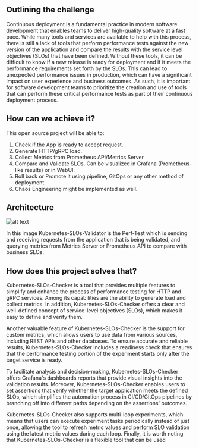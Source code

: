 ## Outlining the challenge

Continuous deployment is a fundamental practice in modern software development that enables teams to deliver high-quality software at a fast pace. 
While many tools and services are available to help with this process, there is still a lack of tools that perform performance tests against the 
new version of the application and compare the results with the service level objectives (SLOs) that have been defined. 
Without these tools, it can be difficult to know if a new release is ready for deployment and if it meets the performance requirements set 
forth by the SLOs. This can lead to unexpected performance issues in production, which can have a significant impact on user experience and 
business outcomes. As such, it is important for software development teams to prioritize the creation and use of tools that can perform these 
critical performance tests as part of their continuous deployment process.

## How can we achieve it?

This open source project will be able to:

1. Check if the App is ready to accept request.
2. Generate HTTP/gRPC load.
3. Collect Metrics from Prometheus API/Metrics Server.
4. Compare and Validate SLOs. Can be visualized in Grafana (Prometheus-like results) or in WebUI.
5. Roll back or Promote it using pipeline, GitOps or any other method of deployment.
6. Chaos Engineering might be implemented as well.

## Architecture

![alt text](https://github.com/neuhausmatheus/Continuous-Deployment-SLOs/blob/main/images/perf-test.png?raw=true)

In this image Kubernetes-SLOs-Validator is the Perf-Test which is sending and receiving requests from the application that is being validated, and querying metrics from Metrics Server or Prometheus API to compare with business SLOs.

## How does this project solves that?

Kubernetes-SLOs-Checker is a tool that provides multiple features to simplify and enhance the process of performance testing for HTTP and gRPC services. Among its capabilities are the ability to generate load and collect metrics. In addition, Kubernetes-SLOs-Checker offers a clear and well-defined concept of service-level objectives (SLOs), which makes it easy to define and verify them.

Another valuable feature of Kubernetes-SLOs-Checker is the support for custom metrics, which allows users to use data from various sources, including REST APIs and other databases. To ensure accurate and reliable results, Kubernetes-SLOs-Checker includes a readiness check that ensures that the performance testing portion of the experiment starts only after the target service is ready.

To facilitate analysis and decision-making, Kubernetes-SLOs-Checker offers Grafana's dashboards reports that provide visual insights into the validation results. Moreover, Kubernetes-SLOs-Checker enables users to set assertions that verify whether the target application meets the defined SLOs, which simplifies the automation process in CI/CD/GitOps pipelines by branching off into different paths depending on the assertions' outcomes.

Kubernetes-SLOs-Checker also supports multi-loop experiments, which means that users can execute experiment tasks periodically instead of just once, allowing the tool to refresh metric values and perform SLO validation using the latest metric values during each loop. Finally, it is worth noting that Kubernetes-SLOs-Checker is a flexible tool that can be used
